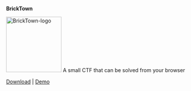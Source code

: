 **BrickTown**   
   
<img src="https://sechow.com/bricktown/favicon.png" alt="BrickTown-logo" height="150"/>
A small CTF that can be solved from your browser   
   
[Download](https://github.com/Abhi-M/bricktown/archive/master.zip) | [Demo](http://exploitme.info/bricktown/)
